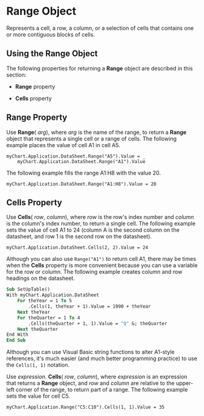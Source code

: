 
# Range Object

Represents a cell, a row, a column, or a selection of cells that contains one or more contiguous blocks of cells.


## Using the Range Object

The following properties for returning a  **Range** object are described in this section:


-  **Range** property
    
-  **Cells** property
    

## Range Property

Use  **Range**( _arg_), where  _arg_ is the name of the range, to return a **Range** object that represents a single cell or a range of cells. The following example places the value of cell A1 in cell A5.


```
myChart.Application.DataSheet.Range("A5").Value = _ 
    myChart.Application.DataSheet.Range("A1").Value
```

The following example fills the range A1:H8 with the value 20.




```
myChart.Application.DataSheet.Range("A1:H8").Value = 20
```


## Cells Property

Use  **Cells**( _row_,  _column_), where  _row_ is the row's index number and _column_ is the column's index number, to return a single cell. The following example sets the value of cell A1 to 24 (column A is the second column on the datasheet, and row 1 is the second row on the datasheet).


```
myChart.Application.DataSheet.Cells(2, 2).Value = 24
```

Although you can also use  `Range("A1")` to return cell A1, there may be times when the **Cells** property is more convenient because you can use a variable for the row or column. The following example creates column and row headings on the datasheet.




```vb
Sub SetUpTable() 
With myChart.Application.DataSheet 
    For theYear = 1 To 5 
        .Cells(1, theYear + 1).Value = 1990 + theYear 
    Next theYear 
    For theQuarter = 1 To 4 
        .Cells(theQuarter + 1, 1).Value = "Q" &; theQuarter 
    Next theQuarter 
End With 
End Sub
```

Although you can use Visual Basic string functions to alter A1-style references, it's much easier (and much better programming practice) to use the  `Cells(1, 1)` notation.

Use  _expression_. **Cells**( _row_,  _column_), where  _expression_ is an expression that returns a **Range** object, and _row_ and _column_ are relative to the upper-left corner of the range, to return part of a range. The following example sets the value for cell C5.




```
myChart.Application.Range("C5:C10").Cells(1, 1).Value = 35
```

